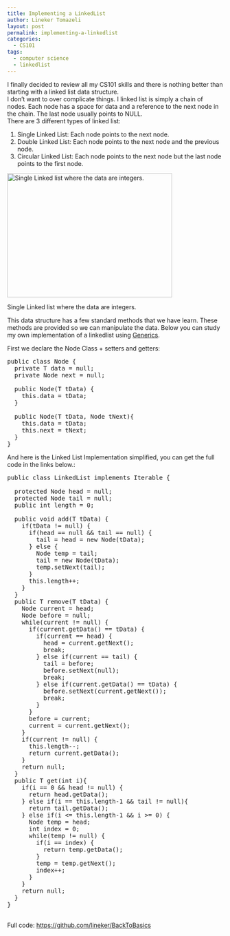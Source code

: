 ```yaml
---
title: Implementing a LinkedList
author: Lineker Tomazeli
layout: post
permalink: implementing-a-linkedlist
categories:
  - CS101
tags:
  - computer science
  - linkedlist
---
```

I finally decided to review all my CS101 skills and there is nothing better than starting with a linked list data structure.  
I don&#8217;t want to over complicate things. I linked list is simply a chain of nodes. Each node has a space for data and a reference to the next node in the chain. The last node usually points to NULL.  
There are 3 different types of linked list:

  1. Single Linked List: Each node points to the next node.
  2. Double Linked List: Each node points to the next node and the previous node.
  3. Circular Linked List: Each node points to the next node but the last node points to the first node.<figure style="width: 384px;" class="wp-caption alignnone">

<img class=" " alt="Single Linked list where the data are integers." src="http://upload.wikimedia.org/wikipedia/commons/b/bf/Linked_list_data_format.jpg" width="384" height="288" /><figcaption class="wp-caption-text">Single Linked list where the data are integers.</figcaption></figure>

This data structure has a few standard methods that we have learn. These methods are provided so we can manipulate the data. Below you can study my own implementation of a linkedlist using <a title="Generics" href="http://docs.oracle.com/javase/tutorial/java/generics/" target="_blank">Generics</a>.

First we declare the Node Class + setters and getters:

<pre>public class Node {
  private T data = null;
  private Node next = null;

  public Node(T tData) {
    this.data = tData;
  }

  public Node(T tData, Node tNext){
    this.data = tData;
    this.next = tNext;
  }
}
</pre>

And here is the Linked List Implementation simplified, you can get the full code in the links below.:

<pre>public class LinkedList implements Iterable {

  protected Node head = null;
  protected Node tail = null;
  public int length = 0;

  public void add(T tData) {
    if(tData != null) {
      if(head == null && tail == null) {
        tail = head = new Node(tData);
      } else {
        Node temp = tail;
        tail = new Node(tData);
        temp.setNext(tail);
      }
      this.length++;
    }
  }
  public T remove(T tData) {
    Node current = head;
    Node before = null;
    while(current != null) {
      if(current.getData() == tData) {
        if(current == head) {
          head = current.getNext();
          break;
        } else if(current == tail) {
          tail = before;
          before.setNext(null);
          break;
        } else if(current.getData() == tData) {
          before.setNext(current.getNext());
          break;
        }
      }
      before = current;
      current = current.getNext();
    }
    if(current != null) {
      this.length--;
      return current.getData();
    }
    return null;
  }
  public T get(int i){
    if(i == 0 && head != null) {
      return head.getData();
    } else if(i == this.length-1 && tail != null){
      return tail.getData();
    } else if(i &lt;= this.length-1 && i &gt;= 0) {
      Node temp = head;
      int index = 0;
      while(temp != null) {
        if(i == index) {
          return temp.getData();
        }
        temp = temp.getNext();
        index++;
      }
    }
    return null;
  }
}
</pre>

&nbsp;  
Full code: <a href="https://github.com/lineker/BackToBasics" title="https://github.com/lineker/BackToBasics" target="_blank">https://github.com/lineker/BackToBasics</a>
